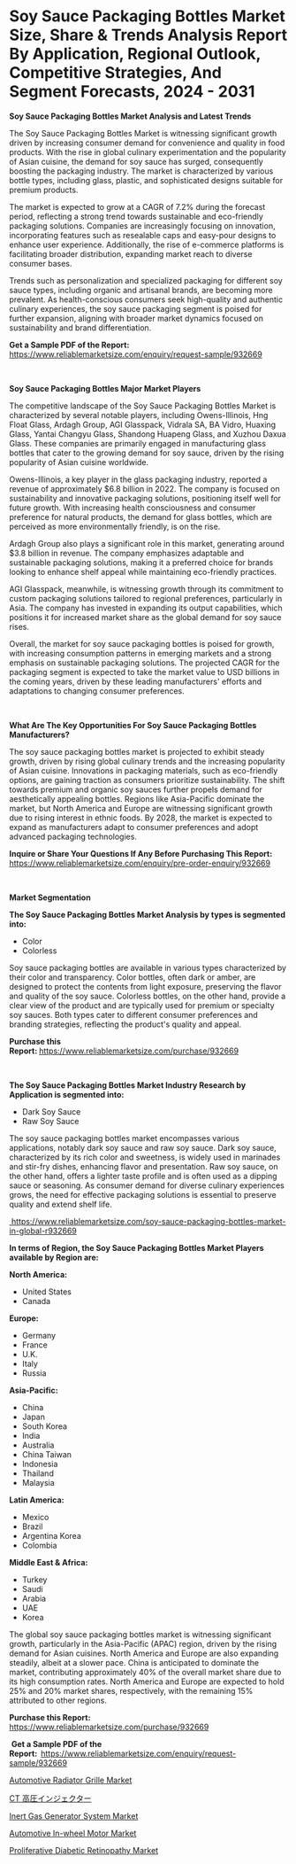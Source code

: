 <p><h1>Soy Sauce Packaging Bottles Market Size, Share & Trends Analysis Report By Application, Regional Outlook, Competitive Strategies, And Segment Forecasts, 2024 - 2031</h1></p><p><strong>Soy Sauce Packaging Bottles Market Analysis and Latest Trends</strong></p>
<p><p>The Soy Sauce Packaging Bottles Market is witnessing significant growth driven by increasing consumer demand for convenience and quality in food products. With the rise in global culinary experimentation and the popularity of Asian cuisine, the demand for soy sauce has surged, consequently boosting the packaging industry. The market is characterized by various bottle types, including glass, plastic, and sophisticated designs suitable for premium products.</p><p>The market is expected to grow at a CAGR of 7.2% during the forecast period, reflecting a strong trend towards sustainable and eco-friendly packaging solutions. Companies are increasingly focusing on innovation, incorporating features such as resealable caps and easy-pour designs to enhance user experience. Additionally, the rise of e-commerce platforms is facilitating broader distribution, expanding market reach to diverse consumer bases.</p><p>Trends such as personalization and specialized packaging for different soy sauce types, including organic and artisanal brands, are becoming more prevalent. As health-conscious consumers seek high-quality and authentic culinary experiences, the soy sauce packaging segment is poised for further expansion, aligning with broader market dynamics focused on sustainability and brand differentiation.</p></p>
<p><strong>Get a Sample PDF of the Report:&nbsp;</strong> <a href="https://www.reliablemarketsize.com/enquiry/request-sample/932669">https://www.reliablemarketsize.com/enquiry/request-sample/932669</a></p>
<p>&nbsp;</p>
<p><strong>Soy Sauce Packaging Bottles Major Market Players</strong></p>
<p><p>The competitive landscape of the Soy Sauce Packaging Bottles Market is characterized by several notable players, including Owens-Illinois, Hng Float Glass, Ardagh Group, AGI Glasspack, Vidrala SA, BA Vidro, Huaxing Glass, Yantai Changyu Glass, Shandong Huapeng Glass, and Xuzhou Daxua Glass. These companies are primarily engaged in manufacturing glass bottles that cater to the growing demand for soy sauce, driven by the rising popularity of Asian cuisine worldwide.</p><p>Owens-Illinois, a key player in the glass packaging industry, reported a revenue of approximately $6.8 billion in 2022. The company is focused on sustainability and innovative packaging solutions, positioning itself well for future growth. With increasing health consciousness and consumer preference for natural products, the demand for glass bottles, which are perceived as more environmentally friendly, is on the rise.</p><p>Ardagh Group also plays a significant role in this market, generating around $3.8 billion in revenue. The company emphasizes adaptable and sustainable packaging solutions, making it a preferred choice for brands looking to enhance shelf appeal while maintaining eco-friendly practices.</p><p>AGI Glasspack, meanwhile, is witnessing growth through its commitment to custom packaging solutions tailored to regional preferences, particularly in Asia. The company has invested in expanding its output capabilities, which positions it for increased market share as the global demand for soy sauce rises.</p><p>Overall, the market for soy sauce packaging bottles is poised for growth, with increasing consumption patterns in emerging markets and a strong emphasis on sustainable packaging solutions. The projected CAGR for the packaging segment is expected to take the market value to USD billions in the coming years, driven by these leading manufacturers' efforts and adaptations to changing consumer preferences.</p></p>
<p>&nbsp;</p>
<p><strong>What Are The Key Opportunities For Soy Sauce Packaging Bottles Manufacturers?</strong></p>
<p><p>The soy sauce packaging bottles market is projected to exhibit steady growth, driven by rising global culinary trends and the increasing popularity of Asian cuisine. Innovations in packaging materials, such as eco-friendly options, are gaining traction as consumers prioritize sustainability. The shift towards premium and organic soy sauces further propels demand for aesthetically appealing bottles. Regions like Asia-Pacific dominate the market, but North America and Europe are witnessing significant growth due to rising interest in ethnic foods. By 2028, the market is expected to expand as manufacturers adapt to consumer preferences and adopt advanced packaging technologies.</p></p>
<p><strong>Inquire or Share Your Questions If Any Before Purchasing This Report:</strong> <a href="https://www.reliablemarketsize.com/enquiry/pre-order-enquiry/932669">https://www.reliablemarketsize.com/enquiry/pre-order-enquiry/932669</a></p>
<p>&nbsp;</p>
<p><strong>Market Segmentation</strong></p>
<p><strong>The Soy Sauce Packaging Bottles Market Analysis by types is segmented into:</strong></p>
<p><ul><li>Color</li><li>Colorless</li></ul></p>
<p><p>Soy sauce packaging bottles are available in various types characterized by their color and transparency. Color bottles, often dark or amber, are designed to protect the contents from light exposure, preserving the flavor and quality of the soy sauce. Colorless bottles, on the other hand, provide a clear view of the product and are typically used for premium or specialty soy sauces. Both types cater to different consumer preferences and branding strategies, reflecting the product's quality and appeal.</p></p>
<p><strong>Purchase this Report:&nbsp;</strong><a href="https://www.reliablemarketsize.com/purchase/932669">https://www.reliablemarketsize.com/purchase/932669</a></p>
<p>&nbsp;</p>
<p><strong>The Soy Sauce Packaging Bottles Market Industry Research by Application is segmented into:</strong></p>
<p><ul><li>Dark Soy Sauce</li><li>Raw Soy Sauce</li></ul></p>
<p><p>The soy sauce packaging bottles market encompasses various applications, notably dark soy sauce and raw soy sauce. Dark soy sauce, characterized by its rich color and sweetness, is widely used in marinades and stir-fry dishes, enhancing flavor and presentation. Raw soy sauce, on the other hand, offers a lighter taste profile and is often used as a dipping sauce or seasoning. As consumer demand for diverse culinary experiences grows, the need for effective packaging solutions is essential to preserve quality and extend shelf life.</p></p>
<p><a href="https://www.reliablemarketsize.com/soy-sauce-packaging-bottles-market-in-global-r932669">&nbsp;https://www.reliablemarketsize.com/soy-sauce-packaging-bottles-market-in-global-r932669</a></p>
<p><strong>In terms of Region, the Soy Sauce Packaging Bottles Market Players available by Region are:</strong></p>
<p>
    <p> <strong> North America: </strong>
        <ul>
            <li>United States</li>
            <li>Canada</li>
        </ul>
        </p> 
    <p> <strong> Europe: </strong>
        <ul>
            <li>Germany</li>
            <li>France</li>
            <li>U.K.</li>
            <li>Italy</li>
            <li>Russia</li>
        </ul>
        </p> 
    <p> <strong> Asia-Pacific: </strong>
        <ul>
            <li>China</li>
            <li>Japan</li>
            <li>South Korea</li>
            <li>India</li>
            <li>Australia</li>
            <li>China Taiwan</li>
            <li>Indonesia</li>
            <li>Thailand</li>
            <li>Malaysia</li>
        </ul>
        </p> 
    <p> <strong> Latin America: </strong>
        <ul>
            <li>Mexico</li>
            <li>Brazil</li>
            <li>Argentina Korea</li>
            <li>Colombia</li>
        </ul>
        </p> 
    <p> <strong> Middle East & Africa: </strong>
        <ul>
            <li>Turkey</li>
            <li>Saudi</li>
            <li>Arabia</li>
            <li>UAE</li>
            <li>Korea</li>
        </ul>
    </p>
    </p>
<p><p>The global soy sauce packaging bottles market is witnessing significant growth, particularly in the Asia-Pacific (APAC) region, driven by the rising demand for Asian cuisines. North America and Europe are also expanding steadily, albeit at a slower pace. China is anticipated to dominate the market, contributing approximately 40% of the overall market share due to its high consumption rates. North America and Europe are expected to hold 25% and 20% market shares, respectively, with the remaining 15% attributed to other regions.</p></p>
<p><strong>Purchase this Report: </strong><a href="https://www.reliablemarketsize.com/purchase/932669">https://www.reliablemarketsize.com/purchase/932669</a></p>
<p>&nbsp;<strong>Get a Sample PDF of the Report:&nbsp;&nbsp;</strong><a href="https://www.reliablemarketsize.com/enquiry/request-sample/932669">https://www.reliablemarketsize.com/enquiry/request-sample/932669</a></p>
<p><strong></strong></p>
<p><p><a href="https://issuu.com/reportprime-2/docs/automotive-radiator-grille-market-s_7e35ed7dbf988d">Automotive Radiator Grille Market</a></p><p><a href="https://medium.com/@royfoote921/ct-high-pressure-injectors-market-%E3%81%AF-%E3%82%B3%E3%82%B9%E3%83%88%E7%AE%A1%E7%90%86%E3%81%A8%E5%8A%B9%E7%8E%87%E5%90%91%E4%B8%8A%E3%82%92%E5%84%AA%E5%85%88%E3%81%97%E3%81%BE%E3%81%99-%E3%81%95%E3%82%89%E3%81%AB-%E5%A0%B1%E5%91%8A%E6%9B%B8%E3%81%AF%E5%B8%82%E5%A0%B4%E3%81%AE%E9%9C%80%E8%A6%81%E9%9D%A2%E3%81%A8%E4%BE%9B%E7%B5%A6%E9%9D%A2%E3%81%AE%E4%B8%A1%E6%96%B9%E3%82%92%E3%82%AB%E3%83%90%E3%83%BC%E3%81%97%E3%81%A6%E3%81%84%E3%81%BE%E3%81%99-ct-high-f041195af010">CT 高圧インジェクター</a></p><p><a href="https://medium.com/@jillianwyattgb94/the-inert-gas-generator-system-market-decisions-are-mostly-driven-by-resource-optimization-and-6043507c94e7">Inert Gas Generator System Market</a></p><p><a href="https://issuu.com/reportprime-2/docs/automotive-in-wheel-motor-market-si_77a376d2abc6cd">Automotive In-wheel Motor Market</a></p><p><a href="https://www.linkedin.com/pulse/global-perspectives-proliferative-diabetic-retinopathy-market-p91se?trackingId=SSl3h1uNSJaND1CY8rAETA%3D%3D">Proliferative Diabetic Retinopathy Market</a></p></p>